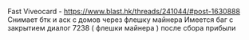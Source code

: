 Fast Viveocard - https://www.blast.hk/threads/241044/#post-1630888
Снимает бтк и аск с домов через флешку майнера 
Имеется баг с закрытием диалог 7238 ( флешки майнера ) после сбора прибыли
